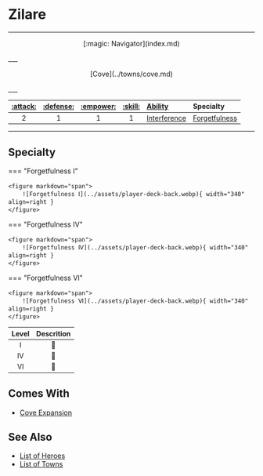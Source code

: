 # Zilare

___
<p style="text-align: center;" markdown>[:magic: Navigator](index.md)</p>
___
<p style="text-align: center;" markdown>[Cove](../towns/cove.md)</p>
___

| [:attack:](../statistics/attack.md) | [:defense:](../statistics/defense.md) | [:empower:](../statistics/power.md) | [:skill:](../statistics/knowledge.md) | [Ability](../abilities/index.md) | Specialty |
| :---: | :---: | :---: | :---: | :--- | :--- |
| 2 | 1 | 1 | 1 | [Interference](../abilities/interference.md) | [Forgetfulness](#specialty) |

___


## Specialty

=== "Forgetfulness Ⅰ"

    <figure markdown="span">
        ![Forgetfulness Ⅰ](../assets/player-deck-back.webp){ width="340" align=right }
    </figure>

=== "Forgetfulness Ⅳ"

    <figure markdown="span">
        ![Forgetfulness Ⅳ](../assets/player-deck-back.webp){ width="340" align=right }
    </figure>

=== "Forgetfulness Ⅵ"

    <figure markdown="span">
        ![Forgetfulness Ⅵ](../assets/player-deck-back.webp){ width="340" align=right }
    </figure>


| Level | Descrition |
| :---: | :---: |
| Ⅰ | 🚧 |
| Ⅳ | 🚧 |
| Ⅵ | 🚧 |


## Comes With

- [Cove Expansion](../content.md)


## See Also

- [List of Heroes](index.md)
- [List of Towns](../towns/index.md)
